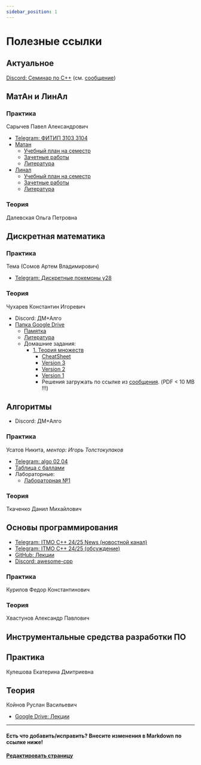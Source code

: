 ```yaml
---
sidebar_position: 1
---
```


# Полезные ссылки

## Актуальное


[Discord: Семинар по C++](https://discord.gg/QhuennRzkK) (см. [сообщение](https://t.me/c/2405701816/6))

## МатАн и ЛинАл


### Практика
Сарычев Павел Александрович

- [Telegram: ФИТИП 3103 3104](tg://privatepost?channel=2194579892&single)
- [Матан](https://buildin.ai/share/e9b5fad6-6831-4067-b469-f79e5cf78d40)
  - [Учебный план на семестр](https://buildin.ai/share/e9b5fad6-6831-4067-b469-f79e5cf78d40#c804f48e-651a-482c-9a4c-6935d1829209)
  - [Зачетные работы](https://buildin.ai/share/7c3aea7d-388a-4bf7-8f65-8b4265f30bf2#c804f48e-651a-482c-9a4c-6935d1829209)
  - [Литература](https://buildin.ai/share/77c6114d-fdfa-47e2-b652-0624e0d16897)
- [Линал](https://buildin.ai/share/e9b5fad6-6831-4067-b469-f79e5cf78d40)
  - [Учебный план на семестр](https://buildin.ai/share/ae39848b-70b4-4dfe-a836-b9cd75fa50fc#12a3d360-d4e7-42b9-a5f8-09d6eb47da57)
  - [Зачетные работы](https://buildin.ai/share/ff37bd3f-3252-4418-bd57-990d5224151e#738b571a-1306-4407-a919-1d379b2452d8)
  - [Литература](https://buildin.ai/share/d6bfee45-8008-4000-918a-ec76a155e0bc)

### Теория
Далевская Ольга Петровна


## Дискретная математика

### Практика
Тема (Сомов Артем Владимирович)
- [Telegram: Дискретные покемоны y28](tg://privatepost?channel=2179126405&single&thread=1)

### Теория
Чухарев Константин Игоревич
- Discord: ДМ+Алго
- [Папка Google Drive](https://drive.google.com/drive/folders/1ReeYK89xcJf7cO9Vg9pOifGVoxdJPzMd)
  - [Памятка](https://docs.google.com/document/d/14rxNIPiW9FW3BuyEtAu947BJZ0UkJFu6WAr0zULDbmA/edit#heading=h.j75x0g10s2dp)
  - [Литература](https://drive.google.com/drive/folders/1W63cvUPTaqqHQWqAnkdz1mVHGnfQyNjC)
  - Домашние задания:
    - [1. Теория множеств](https://drive.google.com/drive/folders/1kO-N_k2WBsFADQxxYBKJ2X9TcUmMMaGT)
       - [CheatSheet](https://drive.google.com/file/d/1kCIq7WjW2ta7ug2BvSKw1kIZ4aAMY-x4/view)
       - [Version 3](https://drive.google.com/file/d/1Don-W2gMf3WzBZ2lfJabY9OHccbi3B6y/view)
       - [Version 2](https://drive.google.com/file/d/1snw1Kfn6XGCbLADq2O4UgXKjby3qQIFj/view)
       - [Version 1](https://drive.google.com/file/d/1-3Jif5RZ1MGExOLCIVkbf1YMiua9iEtH/view)
       - Решения загружать по ссылке из [сообщения](https://discord.com/channels/1279787292034076817/1279793137207869494/1284955025256353844). (PDF &lt; 10 MB !!!)

## Алгоритмы
- Discord: ДМ+Алго

### Практика
Усатов Никита, _ментор: Игорь Толстокулаков_
- [Telegram: algo 02,04](tg://privatepost?channel=2245578546&single)
- [Таблица с баллами](https://docs.google.com/spreadsheets/d/1DwOhN0JpuUK3i0Zg4rag6J_vBQYGrzjdNWJ20UCTuI8/edit?usp=sharing)
- Лабораторные:
  - [Лабораторная №1](https://sort-me.org/contest/246?code=2kQZnaLwvts3npoqutjw)

### Теория
Ткаченко Данил Михайлович


## Основы программирования
- [Telegram: ITMO C++ 24/25 News (новостной канал)](https://t.me/+TrkaJQNAvmVkYjk6)
- [Telegram: ITMO C++ 24/25 (обсуждение)](https://t.me/+P7FY7vt4qCM3NTZi)
- [GitHub: Лекции](https://github.com/is-itmo-c-24/lectures)
- [Discord: awesome-cpp](https://discord.gg/QhuennRzkK)

### Практика
Курилов Федор Константинович

### Теория
Хвастунов Александр Павлович


## Инструментальные средства разработки ПО

## Практика
Кулешова Екатерина Дмитриевна

## Теория
Койнов Руслан Васильевич

- [Google Drive: Лекции](https://drive.google.com/drive/folders/12_9Lt4PuEG9qQC2-KN4fQcM9zvxHSH4b)

---

#### Есть что добавить/исправить? Внесите изменения в Markdown по ссылке ниже!
**[Редактировать страницу](https://github.com/nawinds/m3104-links/edit/master/src/pages/index.md)**
